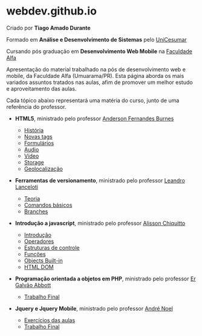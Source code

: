 # webdev.github.io

Criado por **Tiago Amado Durante**

Formado em **Análise e Desenvolvimento de Sistemas** pelo [UniCesumar](http://www.unicesumar.edu.br/site.php)

Cursando pós graduação em **Desenvolvimento Web Mobile** na [Faculdade Alfa](http://www.alfaumuarama.com.br/faculdade/)

Apresentação do material trabalhado na pós de desenvolvimento web e mobile, da Faculdade Alfa (Umuarama/PR). Esta página aborda os mais variados assuntos tratados nas aulas, afim de promover um melhor estudo e aproveitamento das aulas.

Cada tópico abaixo representará uma matéria do curso, junto de uma referência do professor.

- **HTML5**, ministrado pelo professor [Anderson Fernandes Burnes](http://professorburnes.com.br/index)
  - [História](./html5/historia.md)
  - [Novas tags](./html5/novas_tags.md)
  - [Formulários](./html5/forms.md)
  - [Audio](./html5/audio.md)
  - [Vídeo](./html5/video.md)
  - [Storage](./html5/storage.md)
  - [Geolocalização](./html5/geo.md)


- **Ferramentas de versionamento**, ministrado pelo professor [Leandro Lanceloti](http://www.linkedin.com/in/leandro-lanceloti-a4850211)
  - [Teoria](./versionamento/primeira_aula.md)
  - [Comandos básicos](./versionamento/primeira_aula_comandos.md)
  - [Branches](./versionamento/primeira_aula_branches.md)


- **Introdução a javascript**, ministrado pelo professor [Alisson Chiquitto](http://www.linkedin.com/in/chiquitto)
    - [Introdução](./javascript/introducao.md)
    - [Operadores](./javascript/operadores.md)
    - [Estruturas de controle](./javascript/estruturas_controle.md)
    - [Funções](./javascript/funcoes.md)
    - [Objects Built-in](./javascript/objects_built_in.md)
    - [HTML DOM](./javascript/dom.md)


- **Programação orientada a objetos em PHP**, ministrado pelo professor [Er Galvão Abbott](https://github.com/galvao)
    - [Trabalho Final](https://github.com/tiagodurante/implementacao-concreta-baseada-em-abstracoes-tiagodurante)


- **Jquery e Jquery Mobile**, ministrado pelo professor [André Noel](https://twitter.com/programadorreal)
    - [Exercícios das aulas](https://github.com/tiagodurante/jquery-andrenoel-pos)
    - [Trabalho Final](https://github.com/tiagodurante/jquery-andrenoel-trabalho-pos)
